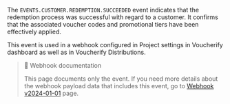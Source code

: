 The `EVENTS.CUSTOMER.REDEMPTION.SUCCEEDED` event indicates that the redemption process was successful with regard to a customer. It confirms that the associated voucher codes and promotional tiers have been effectively applied.

This event is used in a webhook configured in Project settings in Voucherify dashboard as well as in Voucherify Distributions.

> 📘 Webhook documentation
>
> This page documents only the event. If you need more details about the webhook payload data that includes this event, go to [Webhook v2024-01-01](ref:introduction-to-webhooks "Introduction to webhooks v2024-01-01") page.